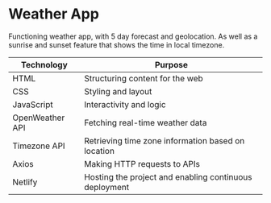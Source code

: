# Weather App

Functioning weather app, with 5 day forecast and geolocation. As well as a sunrise and sunset feature that shows the time in local timezone. 

| Technology        | Purpose                          |
|--------------------|----------------------------------|
| HTML              | Structuring content for the web  |
| CSS               | Styling and layout |
| JavaScript        | Interactivity and logic |
| OpenWeather API   | Fetching real-time weather data  |
| Timezone API      | Retrieving time zone information based on location |
| Axios             | Making HTTP requests to APIs     |
| Netlify           | Hosting the project and enabling continuous deployment |


